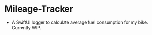# Mileage-Tracker

- A SwiftUI logger to calculate average fuel consumption for my bike. Currently WIP.
